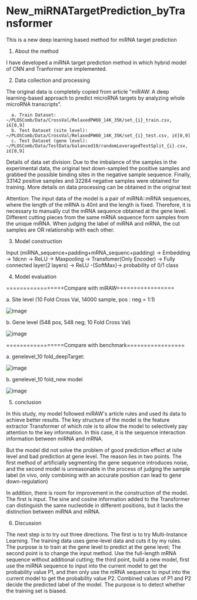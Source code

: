 # New_miRNATargetPrediction_byTransformer
This is a new deep learning based method for miRNA target prediction

1. About the method

I have developed a miRNA target prediction method in which hybrid model of CNN and Tranformer are implemented.

2. Data collection and processing

The original data is completely copied from article "miRAW: A deep learning-based approach to predict microRNA targets by analyzing whole microRNA transcripts".


      a. Train Dataset: ~/PLOSComb/Data/CrossVal/RelaxedPW60_14K_35K/set_{i}_train.csv, i∈[0,9]
      b. Test Dataset (site level): ~/PLOSComb/Data/CrossVal/RelaxedPW60_14K_35K/set_{i}_test.csv, i∈[0,9]
      c. Test Dataset (gene level): ~/PLOSComb/Data/TestData/balanced10/randomLeveragedTestSplit_{i}.csv, i∈[0,9]


Details of data set division: Due to the imbalance of the samples in the experimental data, the original text down-sampled the positive samples and grabbed the possible binding sites in the negative sample sequence. Finally, 33142 positive samples and 32284 negative samples were obtained for training.  More details on data processing can be obtained in the original text


Attention:
      The input data of the model is a pair of miRNA::mRNA sequences, where the length of the mRNA is 40nt and the length is fixed. 
Therefore, it is necessary to manually cut the mRNA sequence obtained at the gene level. Different cutting pieces from the same mRNA sequence form samples from the unique miRNA. When judging the label of miRNA and mRNA, the cut samples are OR relationship with each other.
 
 

3. Model construction


Input (miRNA_sequence+padding+mRNA_sequenc+padding) -> Embedding -> 1dcnn -> ReLU -> Maxpooling -> Transfomer(Only Encoder) -> Fully connected layer(2 layers) -> ReLU -{SoftMax}-> probability of 0/1 class



4. Model evaluation


=================Compare with miRAW=================


a. Site level (10 Fold Cross Val, 14000 sample, pos : neg = 1:1)	

![image](https://user-images.githubusercontent.com/49811864/130411016-9b76f7d6-4697-4267-976e-07584433e118.png)

b. Gene level (548 pos, 548 neg; 10 Fold Cross Val)		

![image](https://user-images.githubusercontent.com/49811864/130411180-cf923ee0-f29d-4e7b-80e9-a8db376a0fc3.png)



=================Compare with benchmark=================


a. genelevel_10 fold_deepTarget:

![image](https://user-images.githubusercontent.com/49811864/130411427-31dff93d-3290-403d-970f-ef5875501c40.png)

b. genelevel_10 fold_new model 

![image](https://user-images.githubusercontent.com/49811864/130411550-618c2552-d463-46b7-8780-14d8c753c5b2.png)



5. conclusion

In this study, my model followed miRAW's article rules and used its data to achieve better results. The key structure of the model is the feature extractor Transformer of which role is to allow the model to selectively pay attention to the key information. In this case, it is the sequence interaction information between miRNA and mRNA. 

But the model did not solve the problem of good prediction effect at isite level and bad prediction at gene level. 
The reason lies in two points. The first method of artificially segmenting the gene sequence introduces noise, and the second model is unreasonable in the process of judging the sample label (in vivo, only combining with an accurate position can lead to gene down-regulation)

In addition, there is room for improvement in the construction of the model. The first is input. The sine and cosine information added to the Transformer can distinguish the same nucleotide in different positions, but it lacks the distinction between miRNA and mRNA.

6. Discussion
 
The next step is to try out three directions. The first is to try Multi-Instance Learning. The training data uses gene-level data and cuts it by my rules. The purpose is to train at the gene level to predict at the gene level; The second point is to change the input method. Use the full-length mRNA sequence without additional cutting; the third point, build a new model, first use the miRNA sequence to input into the current model to get the probability value P1, and then only use the mRNA sequence to input into the current model to get the probability value P2. Combined values of P1 and P2 decide the predicted label of the model. The purpose is to detect whether the training set is biased.
